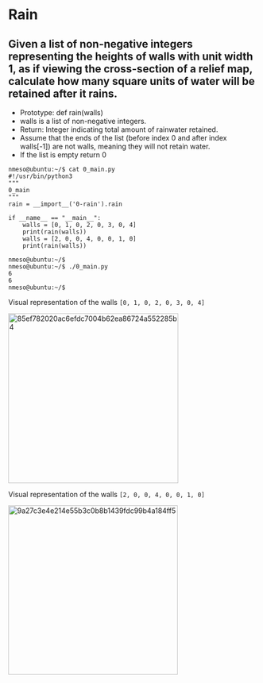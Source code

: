 # Rain

## Given a list of non-negative integers representing the heights of walls with unit width 1, as if viewing the cross-section of a relief map, calculate how many square units of water will be retained after it rains.

- Prototype: def rain(walls)
- walls is a list of non-negative integers.
- Return: Integer indicating total amount of rainwater retained.
- Assume that the ends of the list (before index 0 and after index walls[-1]) are not walls, meaning they will not retain water.
- If the list is empty return 0

```
nmeso@ubuntu:~/$ cat 0_main.py
#!/usr/bin/python3
"""
0_main
"""
rain = __import__('0-rain').rain

if __name__ == "__main__":
    walls = [0, 1, 0, 2, 0, 3, 0, 4]
    print(rain(walls))
    walls = [2, 0, 0, 4, 0, 0, 1, 0]
    print(rain(walls))

nmeso@ubuntu:~/$ 
nmeso@ubuntu:~/$ ./0_main.py
6
6
nmeso@ubuntu:~/$ 
```

Visual representation of the walls `[0, 1, 0, 2, 0, 3, 0, 4]`

<img width="342" alt="85ef782020ac6efdc7004b62ea86724a552285b4" src="https://github.com/Ronnie5562/alu-interview/assets/110787129/04410fad-00b2-4be8-90e4-bccab78126df">

Visual representation of the walls `[2, 0, 0, 4, 0, 0, 1, 0]`

<img width="341" alt="9a27c3e4e214e55b3c0b8b1439fdc99b4a184ff5" src="https://github.com/Ronnie5562/alu-interview/assets/110787129/9e8c4625-58d3-4782-b255-cd9598326a46">


